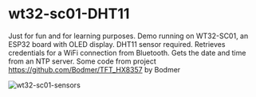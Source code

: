 # wt32-sc01-DHT11
Just for fun and for learning purposes. Demo running on WT32-SC01, an ESP32 board with OLED display. 
DHT11 sensor required. Retrieves credentials for a WiFi connection from Bluetooth. 
Gets the date and time from an NTP server.
Some code from project https://github.com/Bodmer/TFT_HX8357 by Bodmer

![wt32-sc01-sensors](https://github.com/movidirect/wt32-sc01-sensors/assets/95722766/ab1819f1-698b-4047-bda6-77c07b702647)

